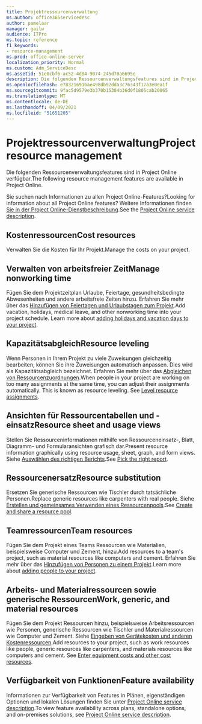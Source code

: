 ```yaml
---
title: Projektressourcenverwaltung
ms.author: office365servicedesc
author: pamelaar
manager: gailw
audience: ITPro
ms.topic: reference
f1_keywords:
- resource-management
ms.prod: office-online-server
localization_priority: Normal
ms.custom: Adm_ServiceDesc
ms.assetid: 51e0cbf6-ac52-4d84-9074-245d70a6695e
description: Die folgenden Ressourcenverwaltungsfeatures sind in Project Online verfügbar.
ms.openlocfilehash: e78321691bae498db92dda3c76343f17a3e0ea1f
ms.sourcegitcommit: 9fac5d9579e3b370b15384b36d0f1805cab20065
ms.translationtype: MT
ms.contentlocale: de-DE
ms.lasthandoff: 04/09/2021
ms.locfileid: "51651205"
---
```

# <a name="project-resource-management"></a><span data-ttu-id="f09bd-103">Projektressourcenverwaltung</span><span class="sxs-lookup"><span data-stu-id="f09bd-103">Project resource management</span></span>

<span data-ttu-id="f09bd-104">Die folgenden Ressourcenverwaltungsfeatures sind in Project Online verfügbar.</span><span class="sxs-lookup"><span data-stu-id="f09bd-104">The following resource management features are available in Project Online.</span></span>
  
<span data-ttu-id="f09bd-105">Sie suchen nach Informationen zu allen Project Online-Features?</span><span class="sxs-lookup"><span data-stu-id="f09bd-105">Looking for information about all Project Online features?</span></span> <span data-ttu-id="f09bd-106">Weitere Informationen finden [Sie in der Project Online-Dienstbeschreibung](project-online-service-description.md).</span><span class="sxs-lookup"><span data-stu-id="f09bd-106">See the [Project Online service description](project-online-service-description.md).</span></span>
  
## <a name="cost-resources"></a><span data-ttu-id="f09bd-107">Kostenressourcen</span><span class="sxs-lookup"><span data-stu-id="f09bd-107">Cost resources</span></span>

<span data-ttu-id="f09bd-108">Verwalten Sie die Kosten für Ihr Projekt.</span><span class="sxs-lookup"><span data-stu-id="f09bd-108">Manage the costs on your project.</span></span>
  
## <a name="manage-nonworking-time"></a><span data-ttu-id="f09bd-109">Verwalten von arbeitsfreier Zeit</span><span class="sxs-lookup"><span data-stu-id="f09bd-109">Manage nonworking time</span></span>

<span data-ttu-id="f09bd-p102">Fügen Sie dem Projektzeitplan Urlaube, Feiertage, gesundheitsbedingte Abwesenheiten und andere arbeitsfreie Zeiten hinzu. Erfahren Sie mehr über das [Hinzufügen von Feiertagen und Urlaubstagen zum Projekt](https://go.microsoft.com/fwlink/p/?LinkId=271337).</span><span class="sxs-lookup"><span data-stu-id="f09bd-p102">Add vacation, holidays, medical leave, and other nonworking time into your project schedule. Learn more about [adding holidays and vacation days to your project](https://go.microsoft.com/fwlink/p/?LinkId=271337).</span></span>
  
## <a name="resource-leveling"></a><span data-ttu-id="f09bd-112">Kapazitätsabgleich</span><span class="sxs-lookup"><span data-stu-id="f09bd-112">Resource leveling</span></span>

<span data-ttu-id="f09bd-p103">Wenn Personen in Ihrem Projekt zu viele Zuweisungen gleichzeitig bearbeiten, können Sie ihre Zuweisungen automatisch anpassen. Dies wird als Kapazitätsabgleich bezeichnet. Erfahren Sie mehr über das [Abgleichen von Ressourcenzuordnungen](https://go.microsoft.com/fwlink/p/?LinkId=271348).</span><span class="sxs-lookup"><span data-stu-id="f09bd-p103">When people in your project are working on too many assignments at the same time, you can adjust their assignments automatically. This is known as resource leveling. See [Level resource assignments](https://go.microsoft.com/fwlink/p/?LinkId=271348).</span></span>
  
## <a name="resource-sheet-and-usage-views"></a><span data-ttu-id="f09bd-116">Ansichten für Ressourcentabellen und -einsatz</span><span class="sxs-lookup"><span data-stu-id="f09bd-116">Resource sheet and usage views</span></span>

<span data-ttu-id="f09bd-117">Stellen Sie Ressourceninformationen mithilfe von Ressourceneinsatz-, Blatt, Diagramm- und Formularansichten grafisch dar.</span><span class="sxs-lookup"><span data-stu-id="f09bd-117">Present resource information graphically using resource usage, sheet, graph, and form views.</span></span> <span data-ttu-id="f09bd-118">Siehe [Auswählen des richtigen Berichts](https://go.microsoft.com/fwlink/?LinkId=402920).</span><span class="sxs-lookup"><span data-stu-id="f09bd-118">See [Pick the right report](https://go.microsoft.com/fwlink/?LinkId=402920).</span></span>
  
## <a name="resource-substitution"></a><span data-ttu-id="f09bd-119">Ressourcenersatz</span><span class="sxs-lookup"><span data-stu-id="f09bd-119">Resource substitution</span></span>

<span data-ttu-id="f09bd-120">Ersetzen Sie generische Ressourcen wie Tischler durch tatsächliche Personen.</span><span class="sxs-lookup"><span data-stu-id="f09bd-120">Replace generic resources like carpenters with real people.</span></span> <span data-ttu-id="f09bd-121">Siehe [Erstellen und gemeinsames Verwenden eines Ressourcenpools](https://go.microsoft.com/fwlink/?LinkId=402921).</span><span class="sxs-lookup"><span data-stu-id="f09bd-121">See [Create and share a resource pool](https://go.microsoft.com/fwlink/?LinkId=402921).</span></span>
  
## <a name="team-resources"></a><span data-ttu-id="f09bd-122">Teamressourcen</span><span class="sxs-lookup"><span data-stu-id="f09bd-122">Team resources</span></span>

<span data-ttu-id="f09bd-123">Fügen Sie dem Projekt eines Teams Ressourcen wie Materialien, beispielsweise Computer und Zement, hinzu.</span><span class="sxs-lookup"><span data-stu-id="f09bd-123">Add resources to a team's project, such as material resources like computers and cement.</span></span> <span data-ttu-id="f09bd-124">Erfahren Sie mehr über das [Hinzufügen von Personen zu einem Projekt](https://go.microsoft.com/fwlink/p/?LinkId=271347).</span><span class="sxs-lookup"><span data-stu-id="f09bd-124">Learn more about [adding people to your project](https://go.microsoft.com/fwlink/p/?LinkId=271347).</span></span>
  
## <a name="work-generic-and-material-resources"></a><span data-ttu-id="f09bd-125">Arbeits- und Materialressourcen sowie generische Ressourcen</span><span class="sxs-lookup"><span data-stu-id="f09bd-125">Work, generic, and material resources</span></span>

<span data-ttu-id="f09bd-p107">Fügen Sie dem Projekt Ressourcen hinzu, beispielsweise Arbeitsressourcen wie Personen, generische Ressourcen wie Tischler und Materialressourcen wie Computer und Zement. Siehe [Eingeben von Gerätekosten und anderen Kostenressourcen](https://go.microsoft.com/fwlink/?LinkId=402922).</span><span class="sxs-lookup"><span data-stu-id="f09bd-p107">Add resources to your project, such as work resources like people, generic resources like carpenters, and materials resources like computers and cement. See [Enter equipment costs and other cost resources](https://go.microsoft.com/fwlink/?LinkId=402922).</span></span>
  
## <a name="feature-availability"></a><span data-ttu-id="f09bd-128">Verfügbarkeit von Funktionen</span><span class="sxs-lookup"><span data-stu-id="f09bd-128">Feature availability</span></span>

<span data-ttu-id="f09bd-129">Informationen zur Verfügbarkeit von Features in Plänen, eigenständigen Optionen und lokalen Lösungen finden Sie unter [Project Online service description](project-online-service-description.md).</span><span class="sxs-lookup"><span data-stu-id="f09bd-129">To view feature availability across plans, standalone options, and on-premises solutions, see [Project Online service description](project-online-service-description.md).</span></span>
  

